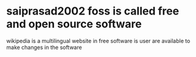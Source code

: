 # saiprasad2002 foss is called free and open source software
wikipedia is a multilingual website
in free software is user are available to make changes in the software 
